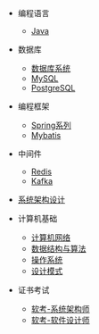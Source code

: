- 编程语言
  - [Java](编程语言/Java/)

- 数据库
  - [数据库系统](数据库/数据库原理/)
  - [MySQL](数据库/MySQL/)
  - [PostgreSQL](数据库/PgSQL/)
  
- 编程框架
  - [Spring系列](编程框架/Spring系列/)
  - [Mybatis](编程框架/Mybatis/) 

- 中间件
  - [Redis](中间件/Redis/)
  - [Kafka](中间件/Kafka/)
  
- [系统架构设计](系统架构/)

- 计算机基础
  - [计算机网络](计算机基础/计算机网络/)
  - [数据结构与算法](计算机基础/数据结构与算法/)
  - [操作系统](计算机基础/操作系统/)
  - [设计模式](计算机基础/设计模式/)

- 证书考试
  - [软考-系统架构师](证书考试/软考-系统架构师/)
  - [软考-软件设计师](证书考试/软考-软件设计师/)  